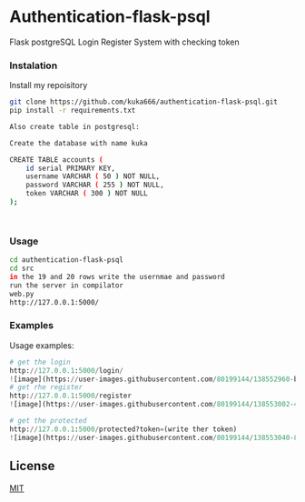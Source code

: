 # Authentication-flask-psql
Flask postgreSQL Login Register System with checking token

### Instalation
Install my repoisitory 
```bash
git clone https://github.com/kuka666/authentication-flask-psql.git
pip install -r requirements.txt

Also create table in postgresql:

Create the database with name kuka

CREATE TABLE accounts (
	id serial PRIMARY KEY,
	username VARCHAR ( 50 ) NOT NULL,
	password VARCHAR ( 255 ) NOT NULL,
	token VARCHAR ( 300 ) NOT NULL
);




```

### Usage
```bash
cd authentication-flask-psql
cd src
in the 19 and 20 rows write the usernmae and password
run the server in compilator 
web.py
http://127.0.0.1:5000/
```



### Examples

Usage examples:
```python
# get the login
http://127.0.0.1:5000/login/
![image](https://user-images.githubusercontent.com/80199144/138552960-bb60f7be-c78d-4f55-9e85-86be5144f0eb.png)
# get rhe register
http://127.0.0.1:5000/register
![image](https://user-images.githubusercontent.com/80199144/138553002-4deaf614-3ad4-4d9b-8725-437e7b4cdb97.png)

# get the protected
http://127.0.0.1:5000/protected?token=(write ther token)
![image](https://user-images.githubusercontent.com/80199144/138553040-87142734-217c-4d2b-84be-8bd7e95b1ada.png)


```

## License
[MIT](https://choosealicense.com/licenses/mit/)
